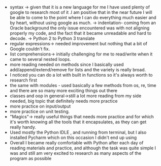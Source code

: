 - syntax
       -> given that it is a new language for me I have used plenty of google to research most of it .I am positive that in the near future I will be able to come to the point where I can do everything much easier and by heart, without using google as much. 
       -> indentation- coming from an Oracle background the only issue encountered was with not aligning properly my code, and the fact that it became unreadable and hard to decode.
       -> Python 2 to Python 3 translate	  
- regular expressions-> needed improvement but nothing that a bit of Google couldn't fix. 
- list comprehensions-> initially challenging for me to read/write when it came to several nested loops.	
- more reading needed on methods since I basically used add/append/extend/remove for lists and the variety is really broad.
- I noticed you can do a lot with built in functions so it's always worth to research first
- the same with modules - used basically a few methods from os, re, time and there are so many more exciting things out there  
- classes and oop in general->still a lot more reading from my side needed, big topic that definitely needs more practice
- more practice on input/output
- more practice on unit testing.
- "Magics"-> really useful things that needs more practice and for which it's worth knowing all the tools that it encapsulates, as they can get really handy.
- Used mostly the Python IDLE , and running from terminal, but I also installed Pycharm which on this occasion I didn't end up using
- Overall I became really comfortable with Python after each day of reading materials and practice, and although the task was quite simple I was and still am very excited to research as many aspects of the program as possible 
